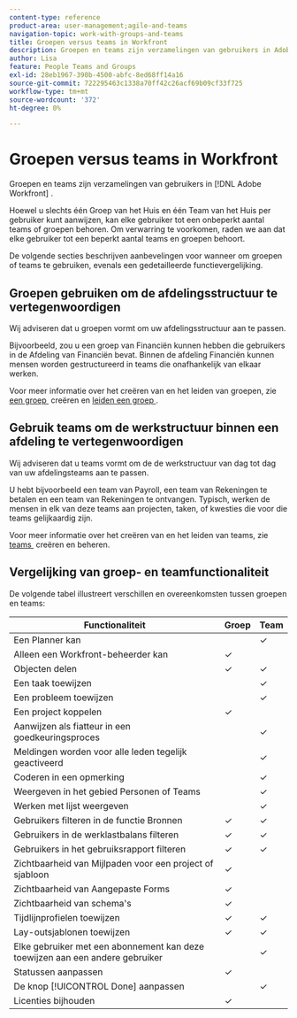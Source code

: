```yaml
---
content-type: reference
product-area: user-management;agile-and-teams
navigation-topic: work-with-groups-and-teams
title: Groepen versus teams in Workfront
description: Groepen en teams zijn verzamelingen van gebruikers in Adobe Workfront. Leer over de verschillen en de gelijkenissen tussen groepen en teams.
author: Lisa
feature: People Teams and Groups
exl-id: 28eb1967-390b-4500-abfc-8ed68ff14a16
source-git-commit: 722295463c1338a70ff42c26acf69b09cf33f725
workflow-type: tm+mt
source-wordcount: '372'
ht-degree: 0%

---
```


# Groepen versus teams in Workfront

<!-- Audited: 12/2023 -->

Groepen en teams zijn verzamelingen van gebruikers in [!DNL Adobe Workfront] .

Hoewel u slechts één Groep van het Huis en één Team van het Huis per gebruiker kunt aanwijzen, kan elke gebruiker tot een onbeperkt aantal teams of groepen behoren. Om verwarring te voorkomen, raden we aan dat elke gebruiker tot een beperkt aantal teams en groepen behoort.

De volgende secties beschrijven aanbevelingen voor wanneer om groepen of teams te gebruiken, evenals een gedetailleerde functievergelijking.

## Groepen gebruiken om de afdelingsstructuur te vertegenwoordigen

Wij adviseren dat u groepen vormt om uw afdelingsstructuur aan te passen.

Bijvoorbeeld, zou u een groep van Financiën kunnen hebben die gebruikers in de Afdeling van Financiën bevat. Binnen de afdeling Financiën kunnen mensen worden gestructureerd in teams die onafhankelijk van elkaar werken.

Voor meer informatie over het creëren van en het leiden van groepen, zie [&#x200B; een groep &#x200B;](../../administration-and-setup/manage-groups/create-and-manage-groups/create-a-group.md) creëren en [&#x200B; leiden een groep &#x200B;](../../administration-and-setup/manage-groups/create-and-manage-groups/manage-a-group.md).

## Gebruik teams om de werkstructuur binnen een afdeling te vertegenwoordigen

Wij adviseren dat u teams vormt om de de werkstructuur van dag tot dag van uw afdelingsteams aan te passen.

U hebt bijvoorbeeld een team van Payroll, een team van Rekeningen te betalen en een team van Rekeningen te ontvangen. Typisch, werken de mensen in elk van deze teams aan projecten, taken, of kwesties die voor die teams gelijkaardig zijn.

Voor meer informatie over het creëren van en het leiden van teams, zie [&#x200B; teams &#x200B;](../../people-teams-and-groups/create-and-manage-teams/create-and-mange-teams.md) creëren en beheren.

## Vergelijking van groep- en teamfunctionaliteit

De volgende tabel illustreert verschillen en overeenkomsten tussen groepen en teams:

| **Functionaliteit** | **Groep** | **Team** |
|---|---|---|
| Een Planner kan |  | ✓ |
| Alleen een Workfront-beheerder kan | ✓ |  |
| Objecten delen | ✓ | ✓ |
| Een taak toewijzen |  | ✓ |
| Een probleem toewijzen |  | ✓ |
| Een project koppelen | ✓ |  |
| Aanwijzen als fiatteur in een goedkeuringsproces |  | ✓ |
| Meldingen worden voor alle leden tegelijk geactiveerd |  | ✓ |
| Coderen in een opmerking |  | ✓ |
| Weergeven in het gebied Personen of Teams |  | ✓ |
| Werken met lijst weergeven |  | ✓ |
| Gebruikers filteren in de functie Bronnen | ✓ | ✓ |
| Gebruikers in de werklastbalans filteren | ✓ | ✓ |
| Gebruikers in het gebruiksrapport filteren | ✓ | ✓ |
| Zichtbaarheid van Mijlpaden voor een project of sjabloon | ✓ |  |
| Zichtbaarheid van Aangepaste Forms | ✓ |  |
| Zichtbaarheid van schema&#39;s | ✓ |  |
| Tijdlijnprofielen toewijzen | ✓ | ✓ |
| Lay-outsjablonen toewijzen | ✓ | ✓ |
| Elke gebruiker met een abonnement kan deze toewijzen aan een andere gebruiker |  | ✓ |
| Statussen aanpassen | ✓ |  |
| De knop [!UICONTROL Done] aanpassen |  | ✓ |
| Licenties bijhouden | ✓ |  |
